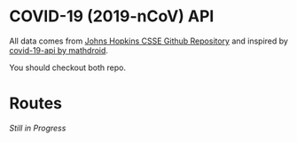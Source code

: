 # COVID-19 (2019-nCoV) API

All data comes from [Johns Hopkins CSSE Github Repository](https://github.com/CSSEGISandData/COVID-19) and inspired by [covid-19-api by mathdroid](https://github.com/mathdroid/covid-19-api). 

You should checkout both repo.

# Routes

*Still in Progress*